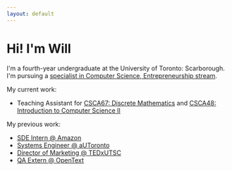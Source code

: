```yaml
---
layout: default
---
```


# Hi! I'm Will

I'm a fourth-year undergraduate at the University of Toronto: Scarborough. I'm pursuing a [specialist in Computer Science, Entrepreneurship stream](https://utsc.calendar.utoronto.ca/specialist-program-computer-science-science).

My current work:

*  Teaching Assistant for [CSCA67: Discrete Mathematics](https://www.utsc.utoronto.ca/~bretscher/a67/) and [CSCA48: Introduction to Computer Science II](/CSCA48.html)

My previous work:
* [SDE Intern @ Amazon](https://www.amazon.com/)
* [Systems Engineer @ aUToronto](https://www.autodrive.utoronto.ca/)
* [Director of Marketing @ TEDxUTSC](http://www.tedxutsc.com/)
* [QA Extern @ OpenText](https://www.opentext.com/)
